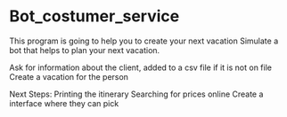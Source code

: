 # Bot_costumer_service

This program is going to help you to create your next vacation 
Simulate a bot that helps to plan your next vacation.

Ask for information about the client, added to a csv file if it is not on file
Create a vacation for the person 

Next Steps: Printing the itinerary 
Searching for prices online
Create a interface where they can pick 
